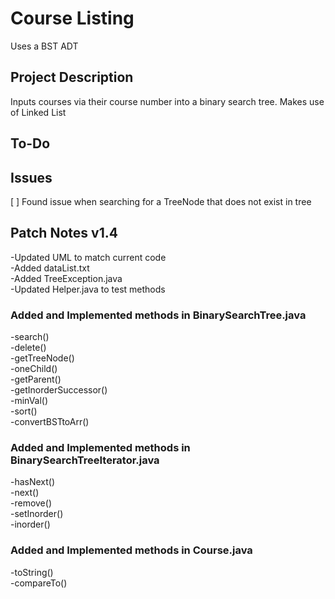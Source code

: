 # Course Listing
Uses a BST ADT

## Project Description
Inputs courses via their course number into a binary search tree. Makes use of Linked List 

## To-Do


## Issues
[ ] Found issue when searching for a TreeNode that does not exist in tree

## Patch Notes v1.4
-Updated UML to match current code <br>
-Added dataList.txt <br>
-Added TreeException.java <br>
-Updated Helper.java to test methods 

### Added and Implemented methods in BinarySearchTree.java <br>
  -search() <br>
  -delete() <br>
  -getTreeNode() <br>
  -oneChild() <br>
  -getParent() <br>
  -getInorderSuccessor() <br>
  -minVal() <br>
  -sort() <br>
  -convertBSTtoArr() <br>

### Added and Implemented methods in BinarySearchTreeIterator.java
  -hasNext() <br>
  -next() <br>
  -remove() <br>
  -setInorder() <br>
  -inorder() <br>
  
 ### Added and Implemented methods in Course.java
   -toString() <br>
   -compareTo() <br>
    

